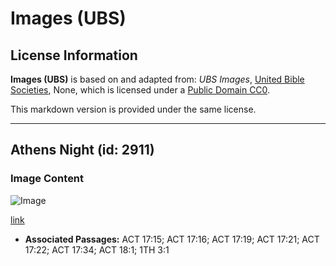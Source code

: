 # Images (UBS)

## License Information

**Images (UBS)** is based on and adapted from: _UBS Images_, [United Bible Societies](https://unitedbiblesocieties.org/), None, which is licensed under a [Public Domain CC0](https://creativecommons.org/public-domain/cc0/).

This markdown version is provided under the same license.



--------------------------------

## Athens Night (id: 2911)

### Image Content

![Image](https://cdn.aquifer.bible/aquifer-content/resources/Media/WEB-0043_athens_night.jpg)

[link](https://cdn.aquifer.bible/aquifer-content/resources/Media/WEB-0043_athens_night.jpg)

* **Associated Passages:** ACT 17:15; ACT 17:16; ACT 17:19; ACT 17:21; ACT 17:22; ACT 17:34; ACT 18:1; 1TH 3:1

